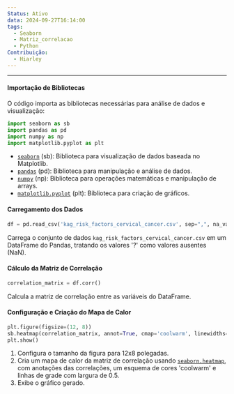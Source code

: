 ```yaml
---
Status: Ativo
data: 2024-09-27T16:14:00
tags:
  - Seaborn
  - Matriz_correlacao
  - Python
Contribuição:
  - Hiarley
---
```

---
#### Importação de Bibliotecas

O código importa as bibliotecas necessárias para análise de dados e visualização:

```python
import seaborn as sb
import pandas as pd
import numpy as np
import matplotlib.pyplot as plt
```
- [`seaborn`](vscode-file://vscode-app/c:/Users/Marcos%20Hiarley/AppData/Local/Programs/Microsoft%20VS%20Code/resources/app/out/vs/code/electron-sandbox/workbench/workbench.html) (sb): Biblioteca para visualização de dados baseada no Matplotlib.
- [`pandas`](vscode-file://vscode-app/c:/Users/Marcos%20Hiarley/AppData/Local/Programs/Microsoft%20VS%20Code/resources/app/out/vs/code/electron-sandbox/workbench/workbench.html) (pd): Biblioteca para manipulação e análise de dados.
- [`numpy`](vscode-file://vscode-app/c:/Users/Marcos%20Hiarley/AppData/Local/Programs/Microsoft%20VS%20Code/resources/app/out/vs/code/electron-sandbox/workbench/workbench.html) (np): Biblioteca para operações matemáticas e manipulação de arrays.
- [`matplotlib.pyplot`](vscode-file://vscode-app/c:/Users/Marcos%20Hiarley/AppData/Local/Programs/Microsoft%20VS%20Code/resources/app/out/vs/code/electron-sandbox/workbench/workbench.html) (plt): Biblioteca para criação de gráficos.

#### Carregamento dos Dados
```python
df = pd.read_csv('kag_risk_factors_cervical_cancer.csv', sep=",", na_values='?')
```

Carrega o conjunto de dados `kag_risk_factors_cervical_cancer.csv` em um DataFrame do Pandas, tratando os valores '?' como valores ausentes (NaN).

#### Cálculo da Matriz de Correlação
```python
correlation_matrix = df.corr()
```
Calcula a matriz de correlação entre as variáveis do DataFrame.

#### Configuração e Criação do Mapa de Calor
```python
plt.figure(figsize=(12, 8))
sb.heatmap(correlation_matrix, annot=True, cmap='coolwarm', linewidths=0.5)
plt.show()
```

1. Configura o tamanho da figura para 12x8 polegadas.
2. Cria um mapa de calor da matriz de correlação usando [`seaborn.heatmap`](vscode-file://vscode-app/c:/Users/Marcos%20Hiarley/AppData/Local/Programs/Microsoft%20VS%20Code/resources/app/out/vs/code/electron-sandbox/workbench/workbench.html), com anotações das correlações, um esquema de cores 'coolwarm' e linhas de grade com largura de 0.5.
3. Exibe o gráfico gerado.








